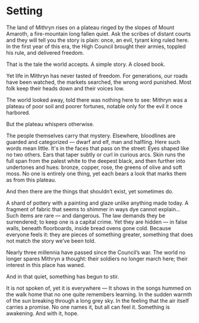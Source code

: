# Setting

The land of Mithryn rises on a plateau ringed by the slopes of Mount Amaroth, a fire-mountain long fallen quiet. Ask the scribes of distant courts and they will tell you the story is plain: once, an evil, tyrant king ruled here. In the first year of this era, the High Council brought their armies, toppled his rule, and delivered freedom.

That is the tale the world accepts. A simple story. A closed book.

Yet life in Mithryn has never tasted of freedom. For generations, our roads have been watched, the markets searched, the wrong word punished. Most folk keep their heads down and their voices low.

The world looked away, told there was nothing here to see: Mithryn was a plateau of poor soil and poorer fortunes,  notable only for the evil it once harbored.

But the plateau whispers otherwise.

The people themselves carry that mystery. Elsewhere, bloodlines are guarded and categorized — dwarf and elf, man and halfling. Here such words mean little. It's in the faces that pass on the street: Eyes shaped like no two others. Ears that taper subtly or curl in curious arcs. Skin runs the full span from the palest white to the deepest black, and then further into undertones and hues: bronze, copper, rose, the greens of olive and soft moss.
No one is entirely one thing, yet each bears a look that marks them as from this plateau.

And then there are the things that shouldn’t exist, yet sometimes do.

A shard of pottery with a painting and glaze unlike anything made today. A fragment of fabric that seems to shimmer in ways dye cannot explain... Such items are rare — and dangerous. The law demands they be surrendered; to keep one is a capital crime. Yet they are hidden — in false walls, beneath floorboards, inside bread ovens gone cold. Because everyone feels it: they are pieces of something greater, something that does not match the story we’ve been told.

Nearly three millennia have passed since the Council’s war. The world no longer spares Mithryn a thought: their soldiers no longer march here; their interest in this place has waned.

And in that quiet, something has begun to stir.

It is not spoken of, yet it is everywhere — It shows in the songs hummed on the walk home that no one quite remembers learning. In the sudden warmth of the sun breaking through a long grey sky. In the feeling that the air itself carries a promise.
No one names it, but all can feel it. Something is awakening.
And with it, hope.
